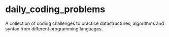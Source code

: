# daily_coding_problems
A collection of coding challenges to practice datastructures, algorithms and syntax from different programming languages.
